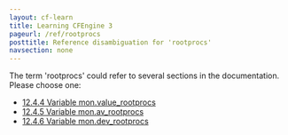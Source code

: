 ```yaml
---
layout: cf-learn
title: Learning CFEngine 3
pageurl: /ref/rootprocs
posttitle: Reference disambiguation for 'rootprocs'
navsection: none
---
```


The term 'rootprocs' could refer to several sections in the documentation. Please choose one:

- [12\.4\.4 Variable mon\.value\_rootprocs](https://cfengine.com/manuals/cf3-reference.html#Variable-mon.value_rootprocs)
- [12\.4\.5 Variable mon\.av\_rootprocs](https://cfengine.com/manuals/cf3-reference.html#Variable-mon.av_rootprocs)
- [12\.4\.6 Variable mon\.dev\_rootprocs](https://cfengine.com/manuals/cf3-reference.html#Variable-mon.dev_rootprocs)
